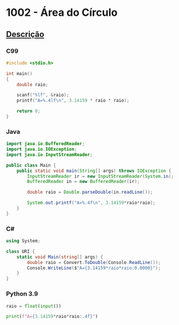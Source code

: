 # 1002 - Área do Círculo

## [Descrição](https://www.beecrowd.com.br/judge/pt/problems/view/1002)

### C99

```c
#include <stdio.h>

int main()
{
    double raio;

    scanf("%lf", &raio);
    printf("A=%.4lf\n", 3.14159 * raio * raio);

    return 0;
}
```

### Java

```java
import java.io.BufferedReader;
import java.io.IOException;
import java.io.InputStreamReader;

public class Main {
    public static void main(String[] args) throws IOException {
        InputStreamReader ir = new InputStreamReader(System.in);
        BufferedReader in = new BufferedReader(ir);

        double raio = Double.parseDouble(in.readLine());

        System.out.printf("A=%.4f\n", 3.14159*raio*raio);
    }
}

```

### C#

```cs
using System;

class URI {
    static void Main(string[] args) {
        double raio = Convert.ToDouble(Console.ReadLine());
        Console.WriteLine($"A={3.14159*raio*raio:0.0000}");
    }
}
```

### Python 3.9

```python
raio = float(input())

print(f"A={3.14159*raio*raio:.4f}")
```
